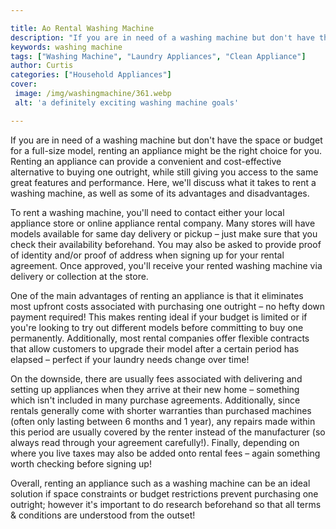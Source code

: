 ```yaml
---

title: Ao Rental Washing Machine
description: "If you are in need of a washing machine but don't have the space or budget for a full-size model, renting an appliance might be th...get more detail"
keywords: washing machine
tags: ["Washing Machine", "Laundry Appliances", "Clean Appliance"]
author: Curtis
categories: ["Household Appliances"]
cover: 
 image: /img/washingmachine/361.webp
 alt: 'a definitely exciting washing machine goals'

---
```


If you are in need of a washing machine but don't have the space or budget for a full-size model, renting an appliance might be the right choice for you. Renting an appliance can provide a convenient and cost-effective alternative to buying one outright, while still giving you access to the same great features and performance. Here, we'll discuss what it takes to rent a washing machine, as well as some of its advantages and disadvantages. 

To rent a washing machine, you'll need to contact either your local appliance store or online appliance rental company. Many stores will have models available for same day delivery or pickup – just make sure that you check their availability beforehand. You may also be asked to provide proof of identity and/or proof of address when signing up for your rental agreement. Once approved, you'll receive your rented washing machine via delivery or collection at the store. 

One of the main advantages of renting an appliance is that it eliminates most upfront costs associated with purchasing one outright – no hefty down payment required! This makes renting ideal if your budget is limited or if you're looking to try out different models before committing to buy one permanently. Additionally, most rental companies offer flexible contracts that allow customers to upgrade their model after a certain period has elapsed – perfect if your laundry needs change over time! 

On the downside, there are usually fees associated with delivering and setting up appliances when they arrive at their new home – something which isn't included in many purchase agreements. Additionally, since rentals generally come with shorter warranties than purchased machines (often only lasting between 6 months and 1 year), any repairs made within this period are usually covered by the renter instead of the manufacturer (so always read through your agreement carefully!). Finally, depending on where you live taxes may also be added onto rental fees – again something worth checking before signing up! 

Overall, renting an appliance such as a washing machine can be an ideal solution if space constraints or budget restrictions prevent purchasing one outright; however it's important to do research beforehand so that all terms & conditions are understood from the outset!
